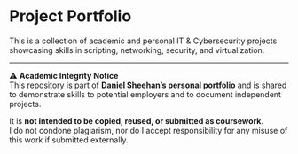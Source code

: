 # Project Portfolio
This is a collection of academic and personal IT & Cybersecurity projects showcasing skills in scripting, networking, security, and virtualization.  

---

⚠️ **Academic Integrity Notice**  
This repository is part of **Daniel Sheehan’s personal portfolio** and is shared to demonstrate skills to potential employers and to document independent projects.  

It is **not intended to be copied, reused, or submitted as coursework**.  
I do not condone plagiarism, nor do I accept responsibility for any misuse of this work if submitted externally.  
